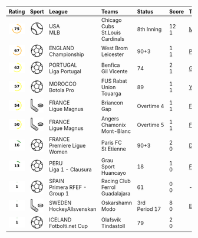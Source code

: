 | Rating                                                                                                                                 | Sport                                                                                                            | League                          | Teams                              | Status        | Score   | TV Listing                                                                                      |
|:---------------------------------------------------------------------------------------------------------------------------------------|:-----------------------------------------------------------------------------------------------------------------|:--------------------------------|:-----------------------------------|:--------------|:--------|:------------------------------------------------------------------------------------------------|
| <img src="https://raw.githubusercontent.com/BlakeDuncan25/Donut-SVG-Ratings/bac4e4a278175106499642192132b1786a9aec38/75.svg" alt="75"> | <img src="https://raw.githubusercontent.com/BlakeDuncan25/Donut-SVG-Ratings/master/baseball.png" alt="Baseball"> | USA<br>MLB                      | Chicago Cubs<br>St.Louis Cardinals | 8th Inning    | 12<br>1 | <a href="https://www.mlb.com/live-stream-games">MLB.TV</a>                                      |
| <img src="https://raw.githubusercontent.com/BlakeDuncan25/Donut-SVG-Ratings/bac4e4a278175106499642192132b1786a9aec38/67.svg" alt="67"> | <img src="https://raw.githubusercontent.com/BlakeDuncan25/Donut-SVG-Ratings/master/soccer.png" alt="Soccer">     | ENGLAND<br>Championship         | West Brom<br>Leicester             | 90+3          | 1<br>1  | <a href="https://www.paramountplus.com/shows/english-football-league/">Paramount+</a>           |
| <img src="https://raw.githubusercontent.com/BlakeDuncan25/Donut-SVG-Ratings/bac4e4a278175106499642192132b1786a9aec38/62.svg" alt="62"> | <img src="https://raw.githubusercontent.com/BlakeDuncan25/Donut-SVG-Ratings/master/soccer.png" alt="Soccer">     | PORTUGAL<br>Liga Portugal       | Benfica<br>Gil Vicente             | 74            | 2<br>1  | <a href="https://watch.fanatiz.com/calendar">GOLTV</a>                                          |
| <img src="https://raw.githubusercontent.com/BlakeDuncan25/Donut-SVG-Ratings/bac4e4a278175106499642192132b1786a9aec38/57.svg" alt="57"> | <img src="https://raw.githubusercontent.com/BlakeDuncan25/Donut-SVG-Ratings/master/soccer.png" alt="Soccer">     | MOROCCO<br>Botola Pro           | FUS Rabat<br>Union Touarga         | 89            | 1<br>1  | <a href="https://www.youtube.com/@ArryadiaTv/streams">YouTube</a>                               |
| <img src="https://raw.githubusercontent.com/BlakeDuncan25/Donut-SVG-Ratings/bac4e4a278175106499642192132b1786a9aec38/54.svg" alt="54"> | <img src="https://raw.githubusercontent.com/BlakeDuncan25/Donut-SVG-Ratings/master/hockey.png" alt="Ice Hockey"> | FRANCE<br>Ligue Magnus          | Briancon<br>Gap                    | Overtime 4    | 1<br>1  | <a href="https://www.fanseat.com/ligue-magnus">Fanseat</a>                                      |
| <img src="https://raw.githubusercontent.com/BlakeDuncan25/Donut-SVG-Ratings/bac4e4a278175106499642192132b1786a9aec38/50.svg" alt="50"> | <img src="https://raw.githubusercontent.com/BlakeDuncan25/Donut-SVG-Ratings/master/hockey.png" alt="Ice Hockey"> | FRANCE<br>Ligue Magnus          | Angers<br>Chamonix Mont-Blanc      | Overtime 5    | 1<br>1  | <a href="https://www.fanseat.com/ligue-magnus">Fanseat</a>                                      |
| <img src="https://raw.githubusercontent.com/BlakeDuncan25/Donut-SVG-Ratings/bac4e4a278175106499642192132b1786a9aec38/16.svg" alt="16"> | <img src="https://raw.githubusercontent.com/BlakeDuncan25/Donut-SVG-Ratings/master/soccer.png" alt="Soccer">     | FRANCE<br>Premiere Ligue Women  | Paris FC<br>St Etienne             | 90+3          | 2<br>0  | <a href="https://www.dazn.com/en-US/competition/Competition:2aso72utuctat2ecs6nahjss6">DAZN</a> |
| <img src="https://raw.githubusercontent.com/BlakeDuncan25/Donut-SVG-Ratings/bac4e4a278175106499642192132b1786a9aec38/13.svg" alt="13"> | <img src="https://raw.githubusercontent.com/BlakeDuncan25/Donut-SVG-Ratings/master/soccer.png" alt="Soccer">     | PERU<br>Liga 1 - Clausura       | Grau<br>Sport Huancayo             | 18            | 1<br>0  | <a href="https://watch.fanatiz.com/channels">Fanatiz</a>                                        |
| <img src="https://raw.githubusercontent.com/BlakeDuncan25/Donut-SVG-Ratings/bac4e4a278175106499642192132b1786a9aec38/1.svg" alt="1">   | <img src="https://raw.githubusercontent.com/BlakeDuncan25/Donut-SVG-Ratings/master/soccer.png" alt="Soccer">     | SPAIN<br>Primera RFEF - Group 1 | Racing Club Ferrol<br>Guadalajara  | 61            | 0<br>0  | -                                                                                               |
| <img src="https://raw.githubusercontent.com/BlakeDuncan25/Donut-SVG-Ratings/bac4e4a278175106499642192132b1786a9aec38/1.svg" alt="1">   | <img src="https://raw.githubusercontent.com/BlakeDuncan25/Donut-SVG-Ratings/master/hockey.png" alt="Ice Hockey"> | SWEDEN<br>HockeyAllsvenskan     | Oskarshamn<br>Modo                 | 3rd Period 17 | 8<br>0  | <a href="https://everyplay.live/pages/dkfhxrwlH">EveryPlay</a>                                  |
| <img src="https://raw.githubusercontent.com/BlakeDuncan25/Donut-SVG-Ratings/bac4e4a278175106499642192132b1786a9aec38/1.svg" alt="1">   | <img src="https://raw.githubusercontent.com/BlakeDuncan25/Donut-SVG-Ratings/master/soccer.png" alt="Soccer">     | ICELAND<br>Fotbolti.net Cup     | Olafsvik<br>Tindastoll             | 79            | 2<br>0  | <a href="#N/A"></a>                                                                             |